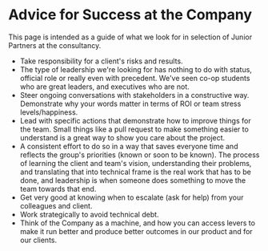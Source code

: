 
# Advice for Success at the Company

This page is intended as a guide of what we look for in selection of Junior Partners at the consultancy.

   * Take responsibility for a client's risks and results.
   * The type of leadership we're looking for has nothing to do with status, official role or really even with precedent. We've seen co-op students who are great leaders, and executives who are not.
   * Steer ongoing conversations with stakeholders in a constructive way. Demonstrate why your words matter in terms of ROI or team stress levels/happiness.
   * Lead with specific actions that demonstrate how to improve things for the team. Small things like a pull request to make something easier to understand is a great way to show you care about the project.
   * A consistent effort to do so in a way that saves everyone time and reflects the group's priorities (known or soon to be known). The process of learning the client and team's vision, understanding their problems, and translating that into technical frame is the real work that has to be done, and leadership is when someone does something to move the team towards that end.
   * Get very good at knowing when to escalate (ask for help) from your colleagues and client.
   * Work strategically to avoid technical debt.
   * Think of the Company as a machine, and how you can access levers to make it run better and produce better outcomes in our product and for our clients.
